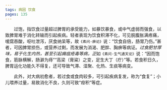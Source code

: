 ```yaml
---
tags: 病因 饮食
pages: 135
---
```

&emsp;&emsp;过饱，指饮食过量超过脾胃的承受能力，如暴饮暴食，或中气虚弱而强食，以致脾胃难于消化转输而引起疾病。轻者表现为饮食积滞不化，可见脘腹胀满疼痛，嗳腐吞酸，呕吐泄泻，厌食纳呆等，故`《素问·痹论》`说：“饮食自倍，肠胃乃伤。”甚者，可因脾胃损伤，或营养过剩，而发展为消渴、肥胖、胸痹等病证。<dfn>过食肥甘厚味，易于化生内热，甚至引起痈疽疮毒等病，正</dfn>如`《素问·生气通天论》`说：“因而饱食，筋脉横解，肠澼为痔”“高梁（膏粱）之变，足生大丁（疔）”等。若食积日久，脾胃运化功能久不得复，还可导致气滞、湿聚、化热、生痰等病变。

&emsp;&emsp;此外，对大病初愈者，若过食或食肉较多，可引起疾病复发，称为“食复”；小儿喂养过量，易致消化不良，久则可致“疳积”等症。